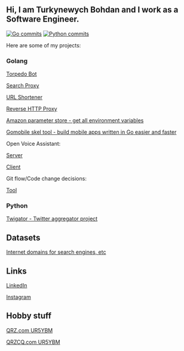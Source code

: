 ## Hi, I am Turkynewych Bohdan and I work as a Software Engineer.


[![Go commits](https://img.shields.io/badge/Go-542%20commits-orange.svg)](https://sourcerer.io/tb0hdan)
[![Python commits](https://img.shields.io/badge/Python-530%20commits-orange.svg)](https://sourcerer.io/tb0hdan)


Here are some of my projects:

### Golang
[Torpedo Bot](https://github.com/tb0hdan/torpedo)

[Search Proxy](https://github.com/tb0hdan/SearchProxy)

[URL Shortener](https://github.com/tb0hdan/urlshortener)

[Reverse HTTP Proxy](https://github.com/tb0hdan/reverseproxy)

[Amazon parameter store - get all environment variables](https://github.com/tb0hdan/ssm-env-all)

[Gomobile skel tool - build mobile apps written in Go easier and faster](https://github.com/tb0hdan/gomobile-skel)

Open Voice Assistant:

[Server](https://github.com/tb0hdan/openva-server)

[Client](https://github.com/tb0hdan/openva-client)

Git flow/Code change decisions:

[Tool](https://github.com/tb0hdan/microservices-keeper)

### Python

[Twigator - Twitter aggregator project](https://github.com/tb0hdan/twigator_project)

## Datasets

[Internet domains for search engines, etc](https://github.com/tb0hdan/domains)

## Links

[LinkedIn](https://www.linkedin.com/in/bohdanturkynewych)

[Instagram](https://www.instagram.com/tb0hdan/)


## Hobby stuff

[QRZ.com UR5YBM](https://www.qrz.com/db/UR5YBM)

[QRZCQ.com UR5YBM](https://www.qrzcq.com/call/UR5YBM)
